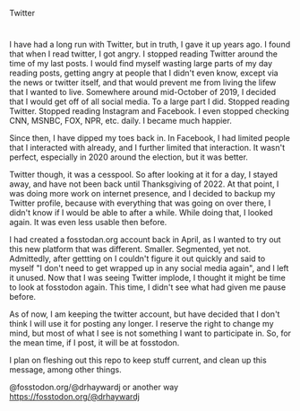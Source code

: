 Twitter
#
I have had a long run with Twitter, but in truth, I gave it up years ago.  I found that when I read twitter, I got angry.  I stopped reading Twitter around the time of my last posts.  I would find myself wasting large parts of my day reading posts, getting angry at people that I didn't even know, except via the news or twitter itself, and that would prevent me from living the lifew that I wanted to live.  Somewhere around mid-October of 2019, I decided that I would get off of all social media.  To a large part I did.  Stopped reading Twitter.  Stopped reading Instagram and Facebook.  I even stopped checking CNN, MSNBC, FOX, NPR, etc. daily.  I became much happier.  

Since then, I have dipped my toes back in.  In Facebook, I had limited people that I interacted with already, and I further limited that interaction.  It wasn't perfect, especially in 2020 around the election, but it was better.  

Twitter though, it was a cesspool.  So after looking at it for a day, I stayed away, and have not been back until Thanksgiving of 2022.  At that point, I was doing more work on internet presence, and I decided to backup my Twitter profile, because with everything that was going on over there, I didn't know if I would be able to after a while.  While doing that, I looked again.  It was even less usable then before.  

I had created a fosstodan.org account back in April, as I wanted to try out this new platform that was different.  Smaller.  Segmented, yet not.  Admittedly, after gettting on I couldn't figure it out quickly and said to myself "I don't need to get wrapped up in any social media again", and I left it unused.  Now that I was seeing Twitter implode, I thought it might be time to look at fosstodon again.  This time, I didn't see what had given me pause before.  

As of now, I am keeping the twitter account, but have decided that I don't think I will use it for posting any longer.  I reserve the right to change my mind, but most of what I see is not something I want to participate in.  So, for the mean time, if I post, it will be at fosstodon.

I plan on fleshing out this repo to keep stuff current,  and clean up this message, among other things.  


@fosstodon.org/@drhaywardj 
or another way
https://fosstodon.org/@drhaywardj
